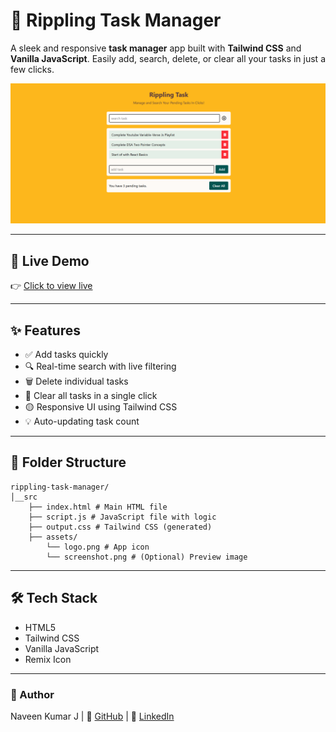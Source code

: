 # 📝 Rippling Task Manager

A sleek and responsive **task manager** app built with **Tailwind CSS** and **Vanilla JavaScript**. Easily add, search, delete, or clear all your tasks in just a few clicks.

![Screenshot](./src/assets/output.png)

---

## 🚀 Live Demo

👉 [Click to view live](https://rippling-task-manager-gp8s.vercel.app/) 

---

## ✨ Features

- ✅ Add tasks quickly
- 🔍 Real-time search with live filtering
- 🗑️ Delete individual tasks
- 🧹 Clear all tasks in a single click
- 🟡 Responsive UI using Tailwind CSS
- 💡 Auto-updating task count

---

## 📂 Folder Structure

```
rippling-task-manager/
│__src
    ├── index.html # Main HTML file
    ├── script.js # JavaScript file with logic
    ├── output.css # Tailwind CSS (generated)
    ├── assets/
        └── logo.png # App icon
        └── screenshot.png # (Optional) Preview image
```

---

## 🛠️ Tech Stack

- HTML5
- Tailwind CSS
- Vanilla JavaScript
- Remix Icon

---

### 🧑 Author
  Naveen Kumar J | 🔗 [GitHub](https://github.com/Naveen-KumarJ) | 🔗 [LinkedIn](https://www.linkedin.com/in/naveen-kumar-j-44b4061ab/)
